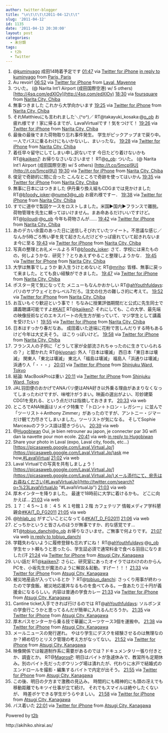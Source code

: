 ```yaml
---
author: twitter-blogger
title: "\n\t\t\t\t2011-04-12\t\t"
slug: '2011-04-12'
id: 1135
date: '2011-04-13 20:30:00'
layout: post
categories:
  - 未分類
tags:
  - t2b
  - Twitter
---
```


<div xmlns:georss="http://www.georss.org/georss">

1.  <span><span>@[kuminyago](http://twitter.com/kuminyago "kuminyago") 成田14時着予定です</span> <span>[<span>01:47</span>](http://twitter.com/o_ob/status/57786817868603392) <span>via [Twitter for iPhone](http://twitter.com/)</span> [in reply to kuminyago](http://twitter.com/kuminyago/status/57746839511908352) from [Paris, Paris<span></span>](http://maps.google.com/maps?q=48.89543526,2.38775509)</span></span>
2.  <span><span>Au revoir!</span> <span>[<span>06:52</span>](http://twitter.com/o_ob/status/57863626547142657) <span>via [Twitter for iPhone](http://twitter.com/)</span> from [Laval, Mayenne<span></span>](http://maps.google.com/maps?q=48.06536638,-0.77187687)</span></span>
3.  <span><span>ついた。 (@ Narita Int'l Airport (成田国際空港) w/ 5 others) [http://4sq.com/edXlOv](http://4sq.com/edXlOv)</span> <span>[<span>18:30</span>](http://twitter.com/o_ob/status/58039266793619456) <span>via [foursquare](http://foursquare.com)</span> from [Narita City, Chiba<span></span>](http://maps.google.com/maps?q=35.76394650,140.38463116)</span></span>
4.  <span><span>無事つきました これから大学向かいます</span> <span>[<span>19:25</span>](http://twitter.com/o_ob/status/58053282505035776) <span>via [Twitter for iPhone](http://twitter.com/)</span> from [Narita City, Chiba<span></span>](http://maps.google.com/maps?q=35.76471887,140.38621017)</span></span>
5.  <span><span>それMatthieuにも言われました＼(^o^)／ RT@takayuki_kosaka:@[o_ob](http://twitter.com/o_ob "o_ob") お疲れ様です！家に帰るまでが、LavalVirtualです！気をつけて！</span> <span>[<span>19:26</span>](http://twitter.com/o_ob/status/58053537631973376) <span>via [Twitter for iPhone](http://twitter.com/)</span> from [Narita City, Chiba<span></span>](http://maps.google.com/maps?q=35.76471887,140.38621017)</span></span>
6.  <span><span>最後の最後でまた荷物取り忘れ事件発生。 学生がピックアップまで戻り中。 一人でバスに乗るわけにもいかないし、まいったな。</span> <span>[<span>19:28</span>](http://twitter.com/o_ob/status/58053951173570560) <span>via [Twitter for iPhone](http://twitter.com/)</span> from [Narita City, Chiba<span></span>](http://maps.google.com/maps?q=35.76471887,140.38621017)</span></span>
7.  <span><span>着任早々留守にしてしまい申し訳ないです 今日たどり着けないかも RT@[kajiken7](http://twitter.com/kajiken7 "kajiken7"): お帰りなさいなさいませ！ RT@[o_ob](http://twitter.com/o_ob "o_ob"): ついた。 (@ Narita Int'l Airport (成田国際空港) w/ 5 others) [http://t.co/5mcpI9U](http://t.co/5mcpI9U)</span> <span>[<span>19:30</span>](http://twitter.com/o_ob/status/58054336915312640) <span>via [Twitter for iPhone](http://twitter.com/)</span> from [Narita City, Chiba<span></span>](http://maps.google.com/maps?q=35.76466472,140.38631667)</span></span>
8.  <span><span>俊足で奇跡的に間に合った こんなところで奇跡を使ってはいかん</span> <span>[<span>19:35</span>](http://twitter.com/o_ob/status/58055794071048192) <span>via [Twitter for iPhone](http://twitter.com/)</span> from [Narita City, Chiba<span></span>](http://maps.google.com/maps?q=35.76481267,140.38608068)</span></span>
9.  <span><span>無事に日本にはつきました 伊丹乗り換え組もCDGまでは見かけました RT@[b1oody_joker](http://twitter.com/b1oody_joker "b1oody_joker"):@[nume3](http://twitter.com/nume3 "nume3")@[o_ob](http://twitter.com/o_ob "o_ob") お疲れ様ですー．</span> <span>[<span>19:38</span>](http://twitter.com/o_ob/status/58056526224556032) <span>via [Twitter for iPhone](http://twitter.com/)</span> from [Narita City, Chiba<span></span>](http://maps.google.com/maps?q=35.76481267,140.38608068)</span></span>
10.  <span><span>すでに道中で製図ケースをロストしました。米国▶国内▶フランスで離脱。 荷物管理を先生に頼ってはいけません。まあ命あるだけいいですけど。 RT@[loiloudi](http://twitter.com/loiloudi "loiloudi"):@[o_ob](http://twitter.com/o_ob "o_ob") 今年も荷物さんが……</span> <span>[<span>19:42</span>](http://twitter.com/o_ob/status/58057514801045504) <span>via [Twitter for iPhone](http://twitter.com/)</span> from [Narita City, Chiba<span></span>](http://maps.google.com/maps?q=35.76481267,140.38608068)</span></span>
11.  <span><span>あのデカい余震のあった日に送信しそびれていたツイート。不思議な感じ／なんか5時ごろ怖い夢を見て起きたんだけどやっぱ疲れていて起きれないまま今に至る</span> <span>[<span>19:43</span>](http://twitter.com/o_ob/status/58057819689201664) <span>via [Twitter for iPhone](http://twitter.com/)</span> from [Narita City, Chiba<span></span>](http://maps.google.com/maps?q=35.76481267,140.38608068)</span></span>
12.  <span><span>写真の整理とお礼メールよろ RT@[b1oody_joker](http://twitter.com/b1oody_joker "b1oody_joker"): さて．学校には来たものの，何しようかな．研究？？とりあえずやること整理しようかな．</span> <span>[<span>19:45</span>](http://twitter.com/o_ob/status/58058190557954048) <span>via [Twitter for iPhone](http://twitter.com/)</span> from [Narita City, Chiba<span></span>](http://maps.google.com/maps?q=35.76481267,140.38608068)</span></span>
13.  <span><span>大学は無事でしょうか 新入生うけとめないと RT@[mriho](http://twitter.com/mriho "mriho"): 皆様、無事に戻って来ました。とても良い経験ができました。</span> <span>[<span>19:47</span>](http://twitter.com/o_ob/status/58058680620425216) <span>via [Twitter for iPhone](http://twitter.com/)</span> from [Narita City, Chiba<span></span>](http://maps.google.com/maps?q=35.76481267,140.38608068)</span></span>
14.  <span><span>ポスター見て気になってた メニューもなんかおかしい RT@[ahYouthfuldays](http://twitter.com/ahYouthfuldays "ahYouthfuldays"): パリのサブウェイとかレベル7だろ。注文の仕方の難しさ的に考えて。</span> <span>[<span>19:52</span>](http://twitter.com/o_ob/status/58059869659463681) <span>via [Twitter for iPhone](http://twitter.com/)</span> from [Narita City, Chiba<span></span>](http://maps.google.com/maps?q=35.76481267,140.38608068)</span></span>
15.  <span><span>お互いもぐり歓迎という事で！ ちなみに授業評価期間だと公式に先生同士で講義聴講可能ですよ[#KAIT](http://twitter.com/search?q=%23KAIT "#KAIT") RT@[kajiken7](http://twitter.com/kajiken7 "kajiken7"): それにしても、この大学、最先端の映像技術などのエキスパートの先生方が揃っていて、マジ学生として講義を受けたい！</span> <span>[<span>19:55</span>](http://twitter.com/o_ob/status/58060784537833472) <span>via [Twitter for iPhone](http://twitter.com/)</span> from [Narita City, Chiba<span></span>](http://maps.google.com/maps?q=35.76481267,140.38608068)</span></span>
16.  <span><span>日本はすっかり春だなあ。 成田着いた途端に花粉で苦しんだりする時もあるけど今年は大丈夫そう。 ほこりっぽいけど。</span> <span>[<span>19:58</span>](http://twitter.com/o_ob/status/58061442078867457) <span>via [Twitter for iPhone](http://twitter.com/)</span> from [Narita City, Chiba<span></span>](http://maps.google.com/maps?q=35.76481267,140.38608068)</span></span>
17.  <span><span>フランス人の子供に「どうして家が全部流されちゃったのに生きていられるの？」と聞かれた RT@[kiyonari](http://twitter.com/kiyonari "kiyonari"): 外人「日本は壊滅」 西日本「東日本は壊滅」 関東人「東北は壊滅」 東北人「福島は壊滅」 福島人「浜通りは壊滅」 浜通り人「・・・」</span> <span>[<span>20:01</span>](http://twitter.com/o_ob/status/58062302666170368) <span>via [Twitter for iPhone](http://twitter.com/)</span> from [Shinjuku Ward, Tokyo<span></span>](http://maps.google.com/maps?q=35.69145351,139.69782513)</span></span>
18.  <span><span>結論: MacBookProは重い</span> <span>[<span>20:11</span>](http://twitter.com/o_ob/status/58064707587805185) <span>via [Twitter for iPhone](http://twitter.com/)</span> from [Shinjuku Ward, Tokyo<span></span>](http://maps.google.com/maps?q=35.69145351,139.69782513)</span></span>
19.  <span><span>JAL羽田便のおかげでANAパリ便はANA好き以外乗る理由があまりなくなってしまったわけですが、味噌汁がうまい。映画の選出がよい、珍妙建築CDG1を見れる、という点だけは指摘しておきます。</span> <span>[<span>20:33</span>](http://twitter.com/o_ob/status/58070409819594752) <span>via web</span></span></span>
20.  <span><span>ところでANA映画はリメイク特集で「トロン＋トロン・レガシー」に並んで「ツーリスト＋Anthony Zimmer」があったのですが、アントニー・ジマーだけ観て力尽きてしまいました。ツーリストが気になる。 そしてSophie Marceauのフランス語は聞きづらい。</span> <span>[<span>20:39</span>](http://twitter.com/o_ob/status/58071893168750593) <span>via web</span></span></span>
21.  <span><span>@[Hugobiwan](http://twitter.com/Hugobiwan "Hugobiwan") Oui, je bien retrouner au japon, je connecter par 3G wifi dan la navette pour mon ecole.</span> <span>[<span>20:41</span>](http://twitter.com/o_ob/status/58072308228694016) <span>via web</span> [in reply to Hugobiwan](http://twitter.com/Hugobiwan/status/58071840005959681)</span></span>
22.  <span><span>Share your photo in Laval (expo, Laval city, foods, etc...) [https://picasaweb.google.com/Laval.Virtual.Jp/](https://picasaweb.google.com/Laval.Virtual.Jp/)ask me how,[#LavalVirtual](http://twitter.com/search?q=%23LavalVirtual "#LavalVirtual")</span> <span>[<span>21:02</span>](http://twitter.com/o_ob/status/58077497354493952) <span>via web</span></span></span>
23.  <span><span>Laval Virtualでの写真を共有しましょう！ [https://picasaweb.google.com/Laval.Virtual.Jp/](https://picasaweb.google.com/Laval.Virtual.Jp/)メール添付にて、宛先はお尋ねください[#LavalVirtualJp](http://twitter.com/search?q=%23LavalVirtualJp "#LavalVirtualJp")</span> <span>[<span>21:03</span>](http://twitter.com/o_ob/status/58077729156898816) <span>via web</span></span></span>
24.  <span><span>厚木インターを降りました。 最速で18時前に大学に着けるかも。 どこに向かえば…</span> <span>[<span>21:03</span>](http://twitter.com/o_ob/status/58077861759827968) <span>via web</span></span></span>
25.  <span><span>１７：４５～１８：４５ Ｋ１号館１２階 カフェテリア 情報メディア学科懇親会[#KAIT_D_FG2011](http://twitter.com/search?q=%23KAIT_D_FG2011 "#KAIT_D_FG2011")</span> <span>[<span>21:05</span>](http://twitter.com/o_ob/status/58078398324547584) <span>via web</span></span></span>
26.  <span><span>@[hhlab_oc](http://twitter.com/hhlab_oc "hhlab_oc") がすごいことになってる[#KAIT_D_FG2011](http://twitter.com/search?q=%23KAIT_D_FG2011 "#KAIT_D_FG2011")</span> <span>[<span>21:06</span>](http://twitter.com/o_ob/status/58078552473604096) <span>via web</span></span></span>
27.  <span><span>どっちかというと皆さんのほうが無事ですか、的な感覚です… RT@[tobiuo_danchi](http://twitter.com/tobiuo_danchi "tobiuo_danchi")@[o_ob](http://twitter.com/o_ob "o_ob") お帰りなさいませ。ご無事で何よりです。</span> <span>[<span>21:07</span>](http://twitter.com/o_ob/status/58078773165301760) <span>via web</span> [in reply to tobiuo_danchi](http://twitter.com/tobiuo_danchi/status/58073517396201472)</span></span>
28.  <span><span>学籍失わないように履修登録も忘れずにね！ RT@[ahYouthfuldays](http://twitter.com/ahYouthfuldays "ahYouthfuldays"):@[o_ob](http://twitter.com/o_ob "o_ob") 学生セット頼もうと思ったら、学生証必須で通常料金で食べる羽目になりました(汗</span> <span>[<span>21:24</span>](http://twitter.com/o_ob/status/58083221056917505) <span>via [Twitter for iPhone](http://twitter.com/)</span> from [Atsugi City, Kanagawa<span></span>](http://maps.google.com/maps?q=35.44158920,139.36613219)</span></span>
29.  <span><span>いい話だ RT@[kajiken7](http://twitter.com/kajiken7 "kajiken7"): さらに、研究室にあったオイラではわけのわからんPCを、小坂先生が魔法のように解説＆起動。すげー！！！</span> <span>[<span>21:33</span>](http://twitter.com/o_ob/status/58085316086603776) <span>via [Twitter for iPhone](http://twitter.com/)</span> from [Atsugi City, Kanagawa<span></span>](http://maps.google.com/maps?q=35.44160188,139.36615004)</span></span>
30.  <span><span>被災地産品が入っているとか ？ RT@[tobiuo_danchi](http://twitter.com/tobiuo_danchi "tobiuo_danchi"): さっくり用事が終わったので学食飯。被災地応援丼なるものを食べてみる。一食あたり三十円が義援金になるらしい。内容は普通の学食カレー</span> <span>[<span>21:33</span>](http://twitter.com/o_ob/status/58085510647791616) <span>via [Twitter for iPhone](http://twitter.com/)</span> from [Atsugi City, Kanagawa<span></span>](http://maps.google.com/maps?q=35.44114665,139.36607943)</span></span>
31.  <span><span>Cantine ticket入手できれば行けるのでは RT@[ahYouthfuldays](http://twitter.com/ahYouthfuldays "ahYouthfuldays"): ソルボンヌの学食行こうかと思ってるんだが簡単に入れるんだろうか。</span> <span>[<span>21:35</span>](http://twitter.com/o_ob/status/58085815703707648) <span>via [Twitter for iPhone](http://twitter.com/)</span> from [Atsugi City, Kanagawa<span></span>](http://maps.google.com/maps?q=35.44018710,139.36450128)</span></span>
32.  <span><span>厚木バスセンターから乗る技で華麗にスーツケース3個を運搬中。</span> <span>[<span>21:38</span>](http://twitter.com/o_ob/status/58086687435272192) <span>via [Twitter for iPhone](http://twitter.com/)</span> from [Atsugi City, Kanagawa<span></span>](http://maps.google.com/maps?q=35.44324539,139.36079378)</span></span>
33.  <span><span>メールニュースの発行遅れ。 やはり学生にデスクを経験させるのは無理なのか？締め切りとリスク管理の考え方がなってない。</span> <span>[<span>21:52</span>](http://twitter.com/o_ob/status/58090257974968320) <span>via [Twitter for iPhone](http://twitter.com/)</span> from [Atsugi City, Kanagawa<span></span>](http://maps.google.com/maps?q=35.47009295,139.34929752)</span></span>
34.  <span><span>映像関係では報道制作系に需要があるのでは？ドキュメンタリー張り付きとか、調査とか。 RT@[MagrosP](http://twitter.com/MagrosP "MagrosP"): 明日はバイトが急遽休みで、教習所も定期休み。別のバイト先だったボウリング場は潰れたが、代わりに水戸で結婚式のエンドロールを撮影・編集するバイトで内定が出そう。</span> <span>[<span>21:55</span>](http://twitter.com/o_ob/status/58091006482067456) <span>via [Twitter for iPhone](http://twitter.com/)</span> from [Atsugi City, Kanagawa<span></span>](http://maps.google.com/maps?q=35.4761098,139.343957)</span></span>
35.  <span><span>この後、明日の夕方まで激務の見込み。 時間的にも精神的にも頭の冴えでも移動距離でもキツイ仕事が立て続け。 それでもスマイルは絶やしたくないが、 時差ボケできる学生がうらやましい。</span> <span>[<span>21:58</span>](http://twitter.com/o_ob/status/58091780662509569) <span>via [Twitter for iPhone](http://twitter.com/)</span> from [Atsugi City, Kanagawa<span></span>](http://maps.google.com/maps?q=35.47749720,139.34283695)</span></span>
36.  <span><span>バス着いた</span> <span>[<span>22:01</span>](http://twitter.com/o_ob/status/58092330745466880) <span>via [Twitter for iPhone](http://twitter.com/)</span> from [Atsugi City, Kanagawa<span></span>](http://maps.google.com/maps?q=35.48122072,139.34136112)</span></span>

</div>

Powered by [t2b](http://t2b.utilz.jp/)

<div>http://akihiko.shirai.as/</div>